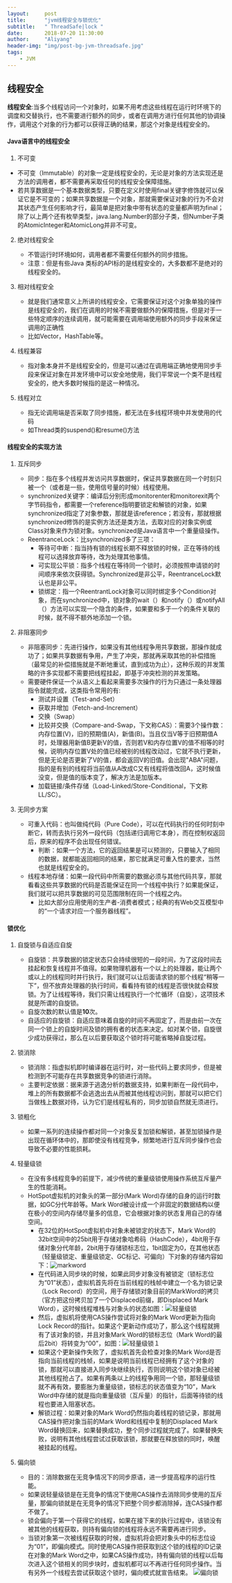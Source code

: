 ```yaml
---
layout:     post
title:      "jvm线程安全与锁优化"
subtitle:   " ThreadSafe|lock "
date:       2018-07-20 11:30:00
author:     "Aliyang"
header-img: "img/post-bg-jvm-threadsafe.jpg"
tags:
    - JVM
---
```

## 线程安全
**线程安全**:当多个线程访问一个对象时，如果不用考虑这些线程在运行时环境下的调度和交替执行，也不需要进行额外的同步，或者在调用方进行任何其他的协调操作，调用这个对象的行为都可以获得正确的结果，那这个对象是线程安全的。

#### Java语言中的线程安全
1. 不可变
* 不可变（Immutable）的对象一定是线程安全的，无论是对象的方法实现还是方法的调用者，都不需要再采取任何的线程安全保障措施。
* 若共享数据是一个基本数据类型，只要在定义时使用final关键字修饰就可以保证它是不可变的；如果共享数据是一个对象，那就需要保证对象的行为不会对其状态产生任何影响才行，最简单是把对象中带有状态的变量都声明为final；除了以上两个还有枚举类型，java.lang.Number的部分子类，但Number子类的AtomicInteger和AtomicLong并非不可变。

2. 绝对线程安全
	* 不管运行时环境如何，调用者都不需要任何额外的同步措施。
	* 注意：但是有些Java 类标的API标的是线程安全的，大多数都不是绝对的线程安全的。

3. 相对线程安全
	* 就是我们通常意义上所讲的线程安全，它需要保证对这个对象单独的操作是线程安全的，我们在调用的时候不需要做额外的保障措施，但是对于一些特定顺序的连续调用，就可能需要在调用端使用额外的同步手段来保证调用的正确性
	* 比如Vector，HashTable等。
4. 线程兼容
	* 指对象本身并不是线程安全的，但是可以通过在调用端正确地使用同步手段来保证对象在并发环境中可以安全地使用，我们平常说一个类不是线程安全的，绝大多数时候指的是这一种情况。
5. 线程对立
	* 指无论调用端是否采取了同步措施，都无法在多线程环境中并发使用的代码
	* 如Thread类的suspend()和resume()方法

#### 线程安全的实现方法

1. 互斥同步
	* 同步：指在多个线程并发访问共享数据时，保证共享数据在同一个时刻只被一个（或者是一些，使用信号量的时候）线程使用。
	* synchronized关键字：编译后分别形成monitorenter和monitorexit两个字节码指令，都需要一个reference指明要锁定和解锁的对象，如果synchronized指定了对象参数，那就是该reference；若没有，那就根据synchronized修饰的是实例方法还是类方法，去取对应的对象实例或Class对象来作为锁对象。synchronized是Java语言中一个重量级操作。
	* ReentranceLock：比synchronized多了三项：
		* 等待可中断：指当持有锁的线程长期不释放锁的时候，正在等待的线程可以选择放弃等待，改为处理其他事情。
		* 可实现公平锁：指多个线程在等待同一个锁时，必须按照申请锁的时间顺序来依次获得锁。Synchronized是非公平，ReentranceLock默认也是非公平。
		* 锁绑定：指一个ReentrantLock对象可以同时绑定多个Condition对象，而在synchronized中，锁对象的wait（）和notify（）或notifyAll（）方法可以实现一个隐含的条件，如果要和多于一个的条件关联的时候，就不得不额外地添加一个锁。

2. 非阻塞同步
	* 非阻塞同步：先进行操作，如果没有其他线程争用共享数据，那操作就成功了；如果共享数据有争用，产生了冲突，那就再采取其他的补偿措施（最常见的补偿措施就是不断地重试，直到成功为止），这种乐观的并发策略的许多实现都不需要把线程挂起，即基于冲突检测的并发策略。
	* 需要硬件保证一个从语义上看起来需要多次操作的行为只通过一条处理器指令就能完成，这类指令常用的有:
		* 测试并设置（Test-and-Set）
		* 获取并增加（Fetch-and-Increment）
		* 交换（Swap）
		* 比较并交换（Compare-and-Swap，下文称CAS）：需要3个操作数：内存位置(V)，旧的预期值(A)，新值(B)。当且仅当V等于旧预期值A时，处理器用新值B更新V的值，否则若V和内存位置V的值不相等的时候，说明内存位置V处的值已经被别的线程改动过，它就不执行更新，但是无论是否更新了V的值，都会返回V的旧值。会出现"ABA"问题，指的是有别的线程将当前值从A改成C又有线程将值改回A，这时候值没变，但是值的版本变了，解决方法是加版本。
		* 加载链接/条件存储（Load-Linked/Store-Conditional，下文称LL/SC）。

3. 无同步方案
	* 可重入代码：也叫做纯代码（Pure Code），可以在代码执行的任何时刻中断它，转而去执行另外一段代码（包括递归调用它本身），而在控制权返回后，原来的程序不会出现任何错误。
		* 判断：如果一个方法，它的返回结果是可以预测的，只要输入了相同的数据，就都能返回相同的结果，那它就满足可重入性的要求，当然也就是线程安全的。
	* 线程本地存储：如果一段代码中所需要的数据必须与其他代码共享，那就看看这些共享数据的代码是否能保证在同一个线程中执行？如果能保证，我们就可以把共享数据的可见范围限制在同一个线程之内。
		* 比如大部分应用使用的生产者-消费者模式；经典的有Web交互模型中的“一个请求对应一个服务器线程”。

#### 锁优化
1. 自旋锁与自适应自旋
	* 自旋锁：共享数据的锁定状态只会持续很短的一段时间，为了这段时间去挂起和恢复线程并不值得。如果物理机器有一个以上的处理器，能让两个或以上的线程同时并行执行，我们就可以让后面请求锁的那个线程“稍等一下”，但不放弃处理器的执行时间，看看持有锁的线程是否很快就会释放锁。为了让线程等待，我们只需让线程执行一个忙循环（自旋），这项技术就是所谓的自旋锁。
	* 自旋次数的默认值是**10**次。
	* 自适应的自旋锁：自适应意味着自旋的时间不再固定了，而是由前一次在同一个锁上的自旋时间及锁的拥有者的状态来决定。如对某个锁，自旋很少成功获得过，那么在以后要获取这个锁时将可能省略掉自旋过程。

2. 锁消除
	* 锁消除：指虚拟机即时编译器在运行时，对一些代码上要求同步，但是被检测到不可能存在共享数据竞争的锁进行消除。
	* 主要判定依据：据来源于逃逸分析的数据支持，如果判断在一段代码中，堆上的所有数据都不会逃逸出去从而被其他线程访问到，那就可以把它们当做栈上数据对待，认为它们是线程私有的，同步加锁自然就无须进行。

3. 锁粗化
	* 如果一系列的连续操作都对同一个对象反复加锁和解锁，甚至加锁操作是出现在循环体中的，那即使没有线程竞争，频繁地进行互斥同步操作也会导致不必要的性能损耗。

4. 轻量级锁
	* 在没有多线程竞争的前提下，减少传统的重量级锁使用操作系统互斥量产生的性能消耗。 
	* HotSpot虚拟机的对象头的第一部分(Mark Word)存储的自身的运行时数据，如GC分代年龄等。Mark Word被设计成一个非固定的数据结构以便在极小的空间内存储尽量多的信息，它会根据对象的状态复用自己的存储空间。
		* 在32位的HotSpot虚拟机中对象未被锁定的状态下，Mark Word的32bit空间中的25bit用于存储对象哈希码（HashCode），4bit用于存储对象分代年龄，2bit用于存储锁标志位，1bit固定为0，在其他状态（轻量级锁定、重量级锁定、GC标记、可偏向）下对象的存储内容如下：![markword](https://github.com/CoderAssassin/markdownImg/blob/master/JavaVM/MarkWord.png?raw=true)
		* 在代码进入同步块的时候，如果此同步对象没有被锁定（锁标志位为“01”状态），虚拟机首先将在当前线程的栈帧中建立一个名为锁记录（Lock Record）的空间，用于存储锁对象目前的MarkWord的拷贝（官方把这份拷贝加了一个Displaced前缀，即Displaced Mark Word），这时候线程堆栈与对象头的状态如图：![轻量级锁](https://github.com/CoderAssassin/markdownImg/blob/master/JavaVM/light_lock1.png?raw=true)
		* 然后，虚拟机将使用CAS操作尝试将对象的Mark Word更新为指向Lock Record的指针。如果这个更新动作成功了，那么这个线程就拥有了该对象的锁，并且对象Mark Word的锁标志位（Mark Word的最后2bit）将转变为“00”，如图：![轻量级锁１](https://github.com/CoderAssassin/markdownImg/blob/master/JavaVM/light_lock2.png?raw=true)
		* 如果这个更新操作失败了，虚拟机首先会检查对象的Mark Word是否指向当前线程的栈帧，如果是说明当前线程已经拥有了这个对象的锁，那就可以直接进入同步块继续执行，否则说明这个锁对象已经被其他线程抢占了。如果有两条以上的线程争用同一个锁，那轻量级锁就不再有效，要膨胀为重量级锁，锁标志的状态值变为“10”，Mark Word中存储的就是指向重量级锁（互斥量）的指针，后面等待锁的线程也要进入阻塞状态。
		* 解锁过程：如果对象的Mark Word仍然指向着线程的锁记录，那就用CAS操作把对象当前的Mark Word和线程中复制的Displaced Mark Word替换回来，如果替换成功，整个同步过程就完成了。如果替换失败，说明有其他线程尝试过获取该锁，那就要在释放锁的同时，唤醒被挂起的线程。

5. 偏向锁
	* 目的：消除数据在无竞争情况下的同步原语，进一步提高程序的运行性能。
	* 如果说轻量级锁是在无竞争的情况下使用CAS操作去消除同步使用的互斥量，那偏向锁就是在无竞争的情况下把整个同步都消除掉，连CAS操作都不做了。
	* 锁会偏向于第一个获得它的线程，如果在接下来的执行过程中，该锁没有被其他的线程获取，则持有偏向锁的线程将永远不需要再进行同步。
	* 当锁对象第一次被线程获取的时候，虚拟机将会把对象头中的标志位设为“01”，即偏向模式。同时使用CAS操作把获取到这个锁的线程的ID记录在对象的Mark Word之中，如果CAS操作成功，持有偏向锁的线程以后每次进入这个锁相关的同步块时，虚拟机都可以不再进行任何同步操作。当有另外一个线程去尝试获取这个锁时，偏向模式就宣告结束。
![偏向锁](https://github.com/CoderAssassin/markdownImg/blob/master/JavaVM/pianxiangsuo.png?raw=true)
